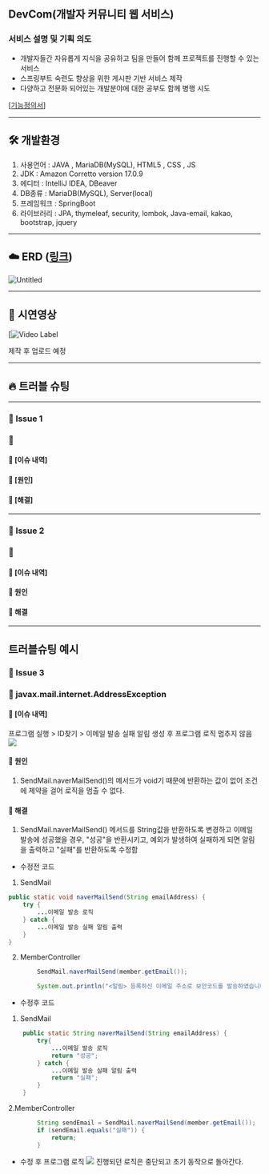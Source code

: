 ## DevCom(개발자 커뮤니티 웹 서비스)

### 서비스 설명 및 기획 의도

- 개발자들간 자유롭게 지식을 공유하고 팀을 만들어 함께 프로젝트를 진행할 수 있는 서비스
- 스프링부트 숙련도 향상을 위한 게시판 기반 서비스 제작
- 다양하고 전문화 되어있는 개발분야에 대한 공부도 함께 병행 시도


[[기능정의서](https://docs.google.com/document/d/1bPdPKuAXrLzElYWqFuo3CUAB99n0RePSmSdGM3DF50s/edit)]

---

## 🛠 개발환경

1. 사용언어 : JAVA , MariaDB(MySQL), HTML5 , CSS , JS
2. JDK : Amazon Corretto version 17.0.9
3. 에디터 : IntelliJ IDEA, DBeaver
4. DB종류 : MariaDB(MySQL), Server(local)
5. 프레임워크 : SpringBoot
6. 라이브러리 : JPA, thymeleaf, security, lombok, Java-email, kakao, bootstrap, jquery


---

## ☁️ ERD ([링크](https://www.erdcloud.com/d/moGHLYeCHND3PMxie))


![Untitled](https://github.com/devCommunity13134/devCom/assets/144447216/5c128d0f-f679-463d-91af-058ce7f8c6a4)



---

## 👀 시연영상

[![Video Label]()

제작 후 업로드 예정

---

## 🔥 트러블 슈팅

---

### 🚨 Issue 1
### 🚧 

#### 💭 [이슈 내역]


#### 🛑 [원인]



#### 🚥 [해결]


---

### 🚨 Issue 2
### 🚧 

#### 💭 [이슈 내역]




#### 🛑 원인

#### 🚥 해결


---

## 트러블슈팅 예시

### 🚨 Issue 3
### 🚧 javax.mail.internet.AddressException

#### 💭 [이슈 내역]

프로그램 실행 > ID찾기 > 이메일 발송 실패 알림 생성 후 프로그램 로직 멈추지 않음
![](https://velog.velcdn.com/images/asdf4321/post/40818471-fe05-40da-bcf9-28a3cbd8ab1a/image.png)


#### 🛑 원인
1. SendMail.naverMailSend()의 메서드가 void기 때문에 반환하는 값이 없어 조건에 제약을 걸어 로직을 멈출 수 없다.

#### 🚥 해결
1. SendMail.naverMailSend() 메서드를 String값을 반환하도록 변경하고 이메일 발송에 성공했을 경우, "성공"을 반환시키고, 예외가 발생하여 실패하게 되면 알림을 출력하고 "실패"를 반환하도록 수정함

- 수정전 코드
1. SendMail
```java
public static void naverMailSend(String emailAddress) {
	try {
    	...이메일 발송 로직
    } catch {
    	...이메일 발송 실패 알림 출력
    }
}

```
2. MemberController
```java
        SendMail.naverMailSend(member.getEmail());

        System.out.println("<알림> 등록하신 이메일 주소로 보안코드를 발송하였습니다.");
```

- 수정후 코드
1. SendMail
```java
    public static String naverMailSend(String emailAddress) {
    	try{
        	...이메일 발송 로직
            return "성공";
        } catch {
        	...이메일 발송 실패 알림 출력
            return "실패";
        }
    }
```
2.MemberController
```java
        String sendEmail = SendMail.naverMailSend(member.getEmail());
        if (sendEmail.equals("실패")) {
            return;
        }
```
- 수정 후 프로그램 로직
![](https://velog.velcdn.com/images/asdf4321/post/d64c104c-7678-459d-9bc9-853eb4a0b150/image.png)
진행되던 로직은 중단되고 초기 동작으로 돌아간다.
